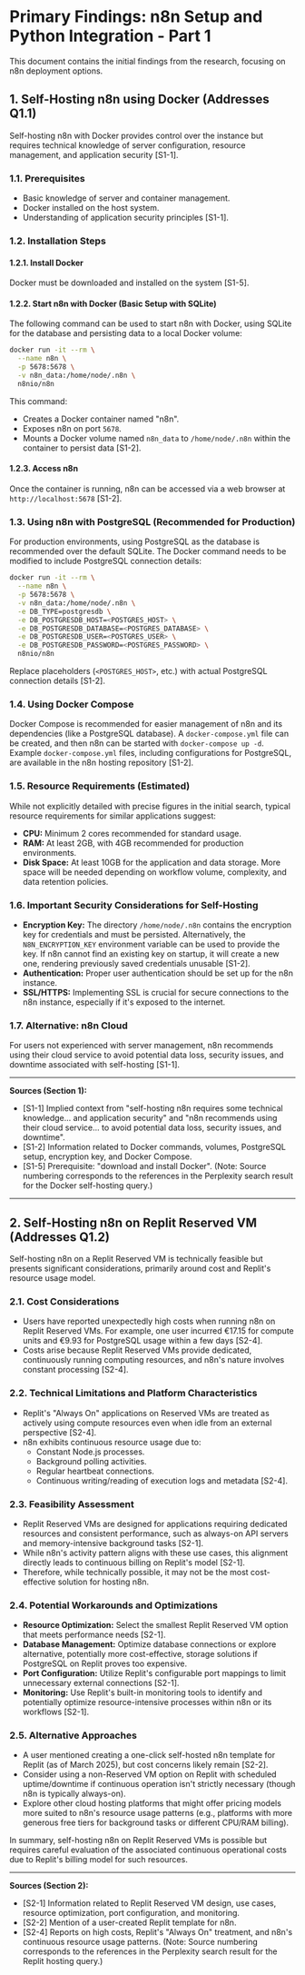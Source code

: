 # Primary Findings: n8n Setup and Python Integration - Part 1

This document contains the initial findings from the research, focusing on n8n deployment options.

## 1. Self-Hosting n8n using Docker (Addresses Q1.1)

Self-hosting n8n with Docker provides control over the instance but requires technical knowledge of server configuration, resource management, and application security [S1-1].

### 1.1. Prerequisites
*   Basic knowledge of server and container management.
*   Docker installed on the host system.
*   Understanding of application security principles [S1-1].

### 1.2. Installation Steps

#### 1.2.1. Install Docker
Docker must be downloaded and installed on the system [S1-5].

#### 1.2.2. Start n8n with Docker (Basic Setup with SQLite)
The following command can be used to start n8n with Docker, using SQLite for the database and persisting data to a local Docker volume:

```bash
docker run -it --rm \
  --name n8n \
  -p 5678:5678 \
  -v n8n_data:/home/node/.n8n \
  n8nio/n8n
```
This command:
*   Creates a Docker container named "n8n".
*   Exposes n8n on port `5678`.
*   Mounts a Docker volume named `n8n_data` to `/home/node/.n8n` within the container to persist data [S1-2].

#### 1.2.3. Access n8n
Once the container is running, n8n can be accessed via a web browser at `http://localhost:5678` [S1-2].

### 1.3. Using n8n with PostgreSQL (Recommended for Production)
For production environments, using PostgreSQL as the database is recommended over the default SQLite. The Docker command needs to be modified to include PostgreSQL connection details:

```bash
docker run -it --rm \
  --name n8n \
  -p 5678:5678 \
  -v n8n_data:/home/node/.n8n \
  -e DB_TYPE=postgresdb \
  -e DB_POSTGRESDB_HOST=<POSTGRES_HOST> \
  -e DB_POSTGRESDB_DATABASE=<POSTGRES_DATABASE> \
  -e DB_POSTGRESDB_USER=<POSTGRES_USER> \
  -e DB_POSTGRESDB_PASSWORD=<POSTGRES_PASSWORD> \
  n8nio/n8n
```
Replace placeholders (`<POSTGRES_HOST>`, etc.) with actual PostgreSQL connection details [S1-2].

### 1.4. Using Docker Compose
Docker Compose is recommended for easier management of n8n and its dependencies (like a PostgreSQL database). A `docker-compose.yml` file can be created, and then n8n can be started with `docker-compose up -d`. Example `docker-compose.yml` files, including configurations for PostgreSQL, are available in the n8n hosting repository [S1-2].

### 1.5. Resource Requirements (Estimated)
While not explicitly detailed with precise figures in the initial search, typical resource requirements for similar applications suggest:
*   **CPU:** Minimum 2 cores recommended for standard usage.
*   **RAM:** At least 2GB, with 4GB recommended for production environments.
*   **Disk Space:** At least 10GB for the application and data storage. More space will be needed depending on workflow volume, complexity, and data retention policies.

### 1.6. Important Security Considerations for Self-Hosting
*   **Encryption Key:** The directory `/home/node/.n8n` contains the encryption key for credentials and must be persisted. Alternatively, the `N8N_ENCRYPTION_KEY` environment variable can be used to provide the key. If n8n cannot find an existing key on startup, it will create a new one, rendering previously saved credentials unusable [S1-2].
*   **Authentication:** Proper user authentication should be set up for the n8n instance.
*   **SSL/HTTPS:** Implementing SSL is crucial for secure connections to the n8n instance, especially if it's exposed to the internet.

### 1.7. Alternative: n8n Cloud
For users not experienced with server management, n8n recommends using their cloud service to avoid potential data loss, security issues, and downtime associated with self-hosting [S1-1].

---
**Sources (Section 1):**
*   [S1-1] Implied context from "self-hosting n8n requires some technical knowledge... and application security" and "n8n recommends using their cloud service... to avoid potential data loss, security issues, and downtime".
*   [S1-2] Information related to Docker commands, volumes, PostgreSQL setup, encryption key, and Docker Compose.
*   [S1-5] Prerequisite: "download and install Docker".
(Note: Source numbering corresponds to the references in the Perplexity search result for the Docker self-hosting query.)

---

## 2. Self-Hosting n8n on Replit Reserved VM (Addresses Q1.2)

Self-hosting n8n on a Replit Reserved VM is technically feasible but presents significant considerations, primarily around cost and Replit's resource usage model.

### 2.1. Cost Considerations
*   Users have reported unexpectedly high costs when running n8n on Replit Reserved VMs. For example, one user incurred €17.15 for compute units and €9.93 for PostgreSQL usage within a few days [S2-4].
*   Costs arise because Replit Reserved VMs provide dedicated, continuously running computing resources, and n8n's nature involves constant processing [S2-4].

### 2.2. Technical Limitations and Platform Characteristics
*   Replit's "Always On" applications on Reserved VMs are treated as actively using compute resources even when idle from an external perspective [S2-4].
*   n8n exhibits continuous resource usage due to:
    *   Constant Node.js processes.
    *   Background polling activities.
    *   Regular heartbeat connections.
    *   Continuous writing/reading of execution logs and metadata [S2-4].

### 2.3. Feasibility Assessment
*   Replit Reserved VMs are designed for applications requiring dedicated resources and consistent performance, such as always-on API servers and memory-intensive background tasks [S2-1].
*   While n8n's activity pattern aligns with these use cases, this alignment directly leads to continuous billing on Replit's model [S2-1].
*   Therefore, while technically possible, it may not be the most cost-effective solution for hosting n8n.

### 2.4. Potential Workarounds and Optimizations
*   **Resource Optimization:** Select the smallest Replit Reserved VM option that meets performance needs [S2-1].
*   **Database Management:** Optimize database connections or explore alternative, potentially more cost-effective, storage solutions if PostgreSQL on Replit proves too expensive.
*   **Port Configuration:** Utilize Replit's configurable port mappings to limit unnecessary external connections [S2-1].
*   **Monitoring:** Use Replit's built-in monitoring tools to identify and potentially optimize resource-intensive processes within n8n or its workflows [S2-1].

### 2.5. Alternative Approaches
*   A user mentioned creating a one-click self-hosted n8n template for Replit (as of March 2025), but cost concerns likely remain [S2-2].
*   Consider using a non-Reserved VM option on Replit with scheduled uptime/downtime if continuous operation isn't strictly necessary (though n8n is typically always-on).
*   Explore other cloud hosting platforms that might offer pricing models more suited to n8n's resource usage patterns (e.g., platforms with more generous free tiers for background tasks or different CPU/RAM billing).

In summary, self-hosting n8n on Replit Reserved VMs is possible but requires careful evaluation of the associated continuous operational costs due to Replit's billing model for such resources.

---
**Sources (Section 2):**
*   [S2-1] Information related to Replit Reserved VM design, use cases, resource optimization, port configuration, and monitoring.
*   [S2-2] Mention of a user-created Replit template for n8n.
*   [S2-4] Reports on high costs, Replit's "Always On" treatment, and n8n's continuous resource usage patterns.
(Note: Source numbering corresponds to the references in the Perplexity search result for the Replit hosting query.)